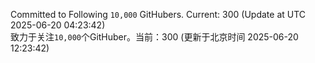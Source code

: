Committed to Following `10,000` GitHubers. Current: <!-- FOLLOWING_COUNT -->300<!-- FOLLOWING_COUNT --> (Update at UTC <!-- LAST_UPDATED -->2025-06-20 04:23:42<!-- LAST_UPDATED -->)<br>
致力于关注`10,000`个GitHuber。当前：<!-- FOLLOWING_COUNT -->300<!-- FOLLOWING_COUNT --> (更新于北京时间 <!-- LAST_UPDATED_CST -->2025-06-20 12:23:42<!-- LAST_UPDATED_CST -->)
